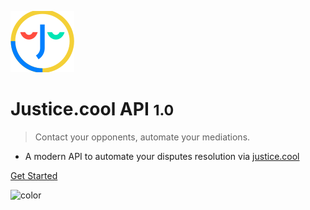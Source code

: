 
![logo](_media/logo.png)

# Justice.cool API <small>1.0</small>

> Contact your opponents, automate your mediations.

- A modern API to automate your disputes resolution via [justice.cool](https://justice.cool)

[Get Started](/?id=justicecool)
<!--
[GitHub](https://github.com/docsifyjs/docsify/)
[Get Started](#docsify) -->

<!-- background image -->
<!-- ![](_media/cover-background.jpg) -->
<!-- background color -->
<!-- ![color](#252526) -->
![color](#F1F8FF)